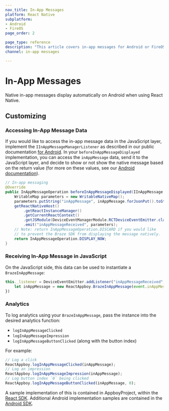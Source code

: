```yaml
---
nav_title: In-App Messages
platform: React Native
subplatform: 
- Android
- FireOS
page_order: 2

page_type: reference
description: "This article covers in-app messages for Android or FireOS apps using React Native, including customizing and logging analytics."
channel: in-app messages

---
```


# In-App Messages

Native in-app messages display automatically on Android when using React Native.

## Customizing

### Accessing In-App Message Data
If you would like to access the in-app message data in the JavaScript layer, implement the `IInAppMessageManagerListener` as described in our public documentation [for Android][1]. In your `beforeInAppMessageDisplayed` implementation, you can access the `inAppMessage` data, send it to the JavaScript layer, and decide to show or not show the native message based on the return value (for more on these values, see our [Android documentation][2]).

```java
// In-app messaging
@Override
public InAppMessageOperation beforeInAppMessageDisplayed(IInAppMessage inAppMessage) {
    WritableMap parameters = new WritableNativeMap();
    parameters.putString("inAppMessage", inAppMessage.forJsonPut().toString());
    getReactNativeHost()
        .getReactInstanceManager()
        .getCurrentReactContext()
        .getJSModule(DeviceEventManagerModule.RCTDeviceEventEmitter.class)
        .emit("inAppMessageReceived", parameters);
    // Note: return InAppMessageOperation.DISCARD if you would like
    // to prevent the Braze SDK from displaying the message natively.
    return InAppMessageOperation.DISPLAY_NOW;
}
```

### Receiving In-App Message in JavaScript

On the JavaScript side, this data can be used to instantiate a `BrazeInAppMessage`:
```js
this._listener = DeviceEventEmitter.addListener("inAppMessageReceived", function(event) {
    let inAppMessage = new ReactAppboy.BrazeInAppMessage(event.inAppMessage)
})
```

### Analytics

To log analytics using your `BrazeInAppMessage`, pass the instance into the desired analytics function:
- `logInAppMessageClicked`
- `logInAppMessageImpression`
- `logInAppMessageButtonClicked` (along with the button index)

For example:
```js
// Log a click
ReactAppboy.logInAppMessageClicked(inAppMessage);
// Log an impression
ReactAppboy.logInAppMessageImpression(inAppMessage);
// Log button index `0` being clicked
ReactAppboy.logInAppMessageButtonClicked(inAppMessage, 0);

```

A sample implementation of this is contained in AppboyProject, within the [React SDK][3]. Additional Android implementation samples are contained in the [Android SDK][4].

[1]: {{site.baseurl}}/developer_guide/platform_integration_guides/android/in-app_messaging/customization/#setting-a-custom-manager-listener
[2]: {{site.baseurl}}/developer_guide/platform_integration_guides/android/in-app_messaging/customization/#step-1-implement-an-in-app-message-manager-listener
[3]: https://github.com/Appboy/appboy-react-sdk
[4]: https://github.com/Appboy/appboy-android-sdk
